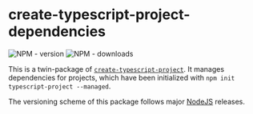 # create-typescript-project-dependencies

![NPM - version](https://img.shields.io/npm/v/create-typescript-project-dependencies/nodejs-v11.svg)
![NPM - downloads](https://img.shields.io/npm/dw/create-typescript-project-dependencies.svg)

This is a twin-package of [`create-typescript-project`](https://www.npmjs.com/package/create-typescript-project). It manages dependencies for projects, which have been initialized with `npm init typescript-project --managed`.

The versioning scheme of this package follows major [NodeJS](https://nodejs.org) releases.
